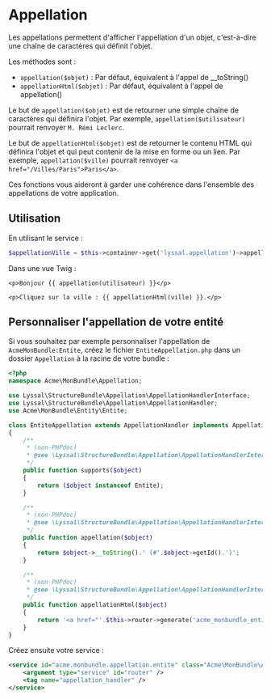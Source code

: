 # Appellation

Les appellations permettent d'afficher l'appellation d'un objet, c'est-à-dire une chaîne de caractères qui définit l'objet.

Les méthodes sont :

* `appellation($objet)` : Par défaut, équivalent à l'appel de __toString()
* `appellationHtml($objet)` : Par défaut, équivalent à l'appel de appellation()

Le but de `appellation($objet)` est de retourner une simple chaîne de caractères qui définira l'objet. Par exemple, `appellation($utilisateur)` pourrait renvoyer `M. Rémi Leclerc`.

Le but de `appellationHtml($objet)` est de retourner le contenu HTML qui définira l'objet et qui peut contenir de la mise en forme ou un lien. Par exemple, `appellation($ville)` pourrait renvoyer `<a href="/Villes/Paris">Paris</a>`.

Ces fonctions vous aideront à garder une cohérence dans l'ensemble des appellations de votre application.


## Utilisation

En utilisant le service :
```php
$appellationVille = $this->container->get('lyssal.appellation')->appellation($ville);
```

Dans une vue Twig :
```twig
<p>Bonjour {{ appellation(utilisateur) }}</p>

<p>Cliquez sur la ville : {{ appellationHtml(ville) }}.</p>
```


## Personnaliser l'appellation de votre entité

Si vous souhaitez par exemple personnaliser l'appellation de `AcmeMonBundle:Entite`, créez le fichier `EntiteAppellation.php` dans un dossier `Appellation` à la racine de votre bundle :

```php
<?php
namespace Acme\MonBundle\Appellation;

use Lyssal\StructureBundle\Appellation\AppellationHandlerInterface;
use Lyssal\StructureBundle\Appellation\AppellationHandler;
use Acme\MonBundle\Entity\Entite;

class EntiteAppellation extends AppellationHandler implements AppellationHandlerInterface
{
    /**
     * (non-PHPdoc)
     * @see \Lyssal\StructureBundle\Appellation\AppellationHandlerInterface::supports()
     */
    public function supports($object)
    {
        return ($object instanceof Entite);
    }

    /**
     * (non-PHPdoc)
     * @see \Lyssal\StructureBundle\Appellation\AppellationHandlerInterface::appellation()
     */
    public function appellation($object)
    {
        return $object->__toString().' (#'.$object->getId().')';
    }

    /**
     * (non-PHPdoc)
     * @see \Lyssal\StructureBundle\Appellation\AppellationHandlerInterface::appellationHtml()
     */
    public function appellationHtml($object)
    {
        return '<a href="'.$this->router->generate('acme_monbundle_entite_view', array('entite' => $object->getId())).'">'.$this->appellation($object).'</a>';
    }
}
```

Créez ensuite votre service :

```xml
<service id="acme.monbundle.appellation.entite" class="Acme\MonBundle\Appellation\EntiteAppellation">
    <argument type="service" id="router" />
    <tag name="appellation_handler" />
</service>
```
